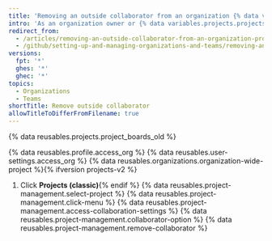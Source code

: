 ```yaml
---
title: 'Removing an outside collaborator from an organization {% data variables.product.prodname_project_v1 %}'
intro: 'As an organization owner or {% data variables.projects.projects_v1_board %} admin, you can remove an outside collaborator''s access to a {% data variables.projects.projects_v1_board %}.'
redirect_from:
  - /articles/removing-an-outside-collaborator-from-an-organization-project-board
  - /github/setting-up-and-managing-organizations-and-teams/removing-an-outside-collaborator-from-an-organization-project-board
versions:
  fpt: '*'
  ghes: '*'
  ghec: '*'
topics:
  - Organizations
  - Teams
shortTitle: Remove outside collaborator
allowTitleToDifferFromFilename: true
---
```


{% data reusables.projects.project_boards_old %}

{% data reusables.profile.access_org %}
{% data reusables.user-settings.access_org %}
{% data reusables.organizations.organization-wide-project %}{% ifversion projects-v2 %}
1. Click **Projects (classic)**{% endif %}
{% data reusables.project-management.select-project %}
{% data reusables.project-management.click-menu %}
{% data reusables.project-management.access-collaboration-settings %}
{% data reusables.project-management.collaborator-option %}
{% data reusables.project-management.remove-collaborator %}
